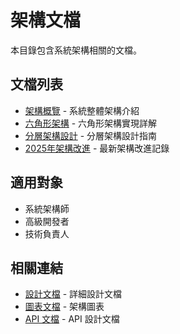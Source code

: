 # 架構文檔

本目錄包含系統架構相關的文檔。

## 文檔列表

- [架構概覽](overview.md) - 系統整體架構介紹
- [六角形架構](hexagonal-architecture.md) - 六角形架構實現詳解
- [分層架構設計](layered-architecture-design.md) - 分層架構設計指南
- [2025年架構改進](improvements-2025.md) - 最新架構改進記錄

## 適用對象

- 系統架構師
- 高級開發者
- 技術負責人

## 相關連結

- [設計文檔](../design/) - 詳細設計文檔
- [圖表文檔](../diagrams/) - 架構圖表
- [API 文檔](../api/) - API 設計文檔
